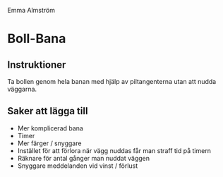 Emma Almström 

# Boll-Bana
## Instruktioner
Ta bollen genom hela banan med hjälp av piltangenterna utan att nudda väggarna. 

## Saker att lägga till
- Mer komplicerad bana
- Timer
- Mer färger / snyggare
- Instället för att förlora när vägg nuddas får man straff tid på timern
- Räknare för antal gånger man nuddat väggen
- Snyggare meddelanden vid vinst / förlust